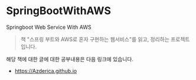 # SpringBootWithAWS
Springboot Web Service With AWS

> 책 "스프링 부트와 AWS로 혼자 구현하는 웹서비스"를 읽고, 정리하는 프로젝트입니다.

해당 책에 대한 글에 대한 공부내용은 다음 링크에 있습니다.

- https://Azderica.github.io



